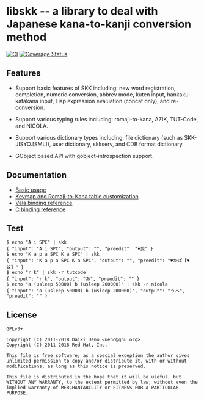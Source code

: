 libskk -- a library to deal with Japanese kana-to-kanji conversion method
======
[![CI](https://github.com/nukosuke/libskk/actions/workflows/vala.yml/badge.svg)](https://github.com/nukosuke/libskk/actions/workflows/vala.yml)
[![Coverage Status](https://img.shields.io/coveralls/ueno/libskk.svg)](https://coveralls.io/r/ueno/libskk)

Features
------

* Support basic features of SKK including: new word registration,
completion, numeric conversion, abbrev mode, kuten input,
hankaku-katakana input, Lisp expression evaluation (concat only),
and re-conversion.

* Support various typing rules including: romaji-to-kana, AZIK,
TUT-Code, and NICOLA.

* Support various dictionary types including: file dictionary (such as
SKK-JISYO.[SML]), user dictionary, skkserv, and CDB format
dictionary.

* GObject based API with gobject-introspection support.

Documentation
------

* [Basic usage](https://github.com/ueno/libskk/blob/master/tests/context.c)
* [Keymap and Romaji-to-Kana table customization](https://github.com/ueno/libskk/blob/master/rules/README.rules)
* [Vala binding reference](https://ueno.github.io/libskk/vala/)
* [C binding reference](https://ueno.github.io/libskk/c/)

Test
------
```
$ echo "A i SPC" | skk
{ "input": "A i SPC", "output": "", "preedit": "▼愛" }
$ echo "K a p a SPC K a SPC" | skk
{ "input": "K a p a SPC K a SPC", "output": "", "preedit": "▼かぱ【▼蚊】" }
$ echo "r k" | skk -r tutcode
{ "input": "r k", "output": "あ", "preedit": "" }
$ echo "a (usleep 50000) b (usleep 200000)" | skk -r nicola
{ "input": "a (usleep 50000) b (usleep 200000)", "output": "うへ", "preedit": "" }
```

License
------
```
GPLv3+

Copyright (C) 2011-2018 Daiki Ueno <ueno@gnu.org>
Copyright (C) 2011-2018 Red Hat, Inc.

This file is free software; as a special exception the author gives
unlimited permission to copy and/or distribute it, with or without
modifications, as long as this notice is preserved.

This file is distributed in the hope that it will be useful, but
WITHOUT ANY WARRANTY, to the extent permitted by law; without even the
implied warranty of MERCHANTABILITY or FITNESS FOR A PARTICULAR PURPOSE.
```
